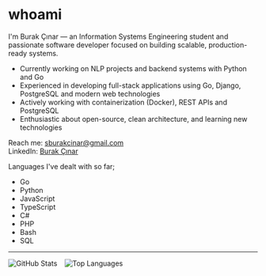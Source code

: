 # whoami

I'm Burak Çınar — an Information Systems Engineering student and passionate software developer focused on building scalable, production-ready systems.

- Currently working on NLP projects and backend systems with Python and Go
- Experienced in developing full-stack applications using Go, Django, PostgreSQL and modern web technologies
- Actively working with containerization (Docker), REST APIs and PostgreSQL
- Enthusiastic about open-source, clean architecture, and learning new technologies

Reach me: [sburakcinar@gmail.com](mailto:sburakcinar@gmail.com)  
LinkedIn: [Burak Çınar](https://www.linkedin.com/in/sburak-%C3%A7%C4%B1nar/)

Languages I've dealt with so far;

- Go
- Python
- JavaScript
- TypeScript
- C#
- PHP
- Bash
- SQL

---

<p>
  <img align="left" src="https://github-readme-stats.vercel.app/api?username=brkcnr&show_icons=true&theme=dracula" alt="GitHub Stats" />
  &nbsp;&nbsp;
  <img src="https://github-readme-stats.vercel.app/api/top-langs/?username=brkcnr&layout=compact&theme=dracula" alt="Top Languages" />
</p>
